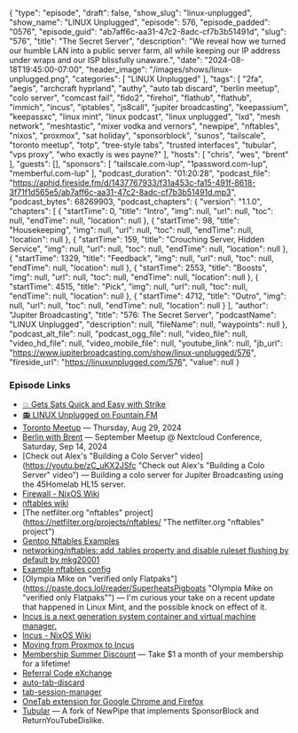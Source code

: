 {
  "type": "episode",
  "draft": false,
  "show_slug": "linux-unplugged",
  "show_name": "LINUX Unplugged",
  "episode": 576,
  "episode_padded": "0576",
  "episode_guid": "ab7aff6c-aa31-47c2-8adc-cf7b3b51491d",
  "slug": "576",
  "title": "The Secret Server",
  "description": "We reveal how we turned our humble LAN into a public server farm, all while keeping our IP address under wraps and our ISP blissfully unaware.",
  "date": "2024-08-18T19:45:00-07:00",
  "header_image": "/images/shows/linux-unplugged.png",
  "categories": [
    "LINUX Unplugged"
  ],
  "tags": [
    "2fa",
    "aegis",
    "archcraft hyprland",
    "authy",
    "auto tab discard",
    "berlin meetup",
    "colo server",
    "comcast fail",
    "fido2",
    "firehol",
    "flathub",
    "flathub",
    "immich",
    "incus",
    "iptables",
    "js8call",
    "jupiter broadcasting",
    "keepassium",
    "keepassxc",
    "linux mint",
    "linux podcast",
    "linux unplugged",
    "lxd",
    "mesh network",
    "meshtastic",
    "mixer vodka and vernors",
    "newpipe",
    "nftables",
    "nixos",
    "proxmox",
    "sat holiday",
    "sponsorblock",
    "sunos",
    "tailscale",
    "toronto meetup",
    "totp",
    "tree-style tabs",
    "trusted interfaces",
    "tubular",
    "vps proxy",
    "who exactly is wes payne?"
  ],
  "hosts": [
    "chris",
    "wes",
    "brent"
  ],
  "guests": [],
  "sponsors": [
    "tailscale.com-lup",
    "1password.com-lup",
    "memberful.com-lup"
  ],
  "podcast_duration": "01:20:28",
  "podcast_file": "https://aphid.fireside.fm/d/1437767933/f31a453c-fa15-491f-8618-3f71f1d565e5/ab7aff6c-aa31-47c2-8adc-cf7b3b51491d.mp3",
  "podcast_bytes": 68269903,
  "podcast_chapters": {
    "version": "1.1.0",
    "chapters": [
      {
        "startTime": 0,
        "title": "Intro",
        "img": null,
        "url": null,
        "toc": null,
        "endTime": null,
        "location": null
      },
      {
        "startTime": 98,
        "title": "Housekeeping",
        "img": null,
        "url": null,
        "toc": null,
        "endTime": null,
        "location": null
      },
      {
        "startTime": 159,
        "title": "Crouching Server, Hidden Service",
        "img": null,
        "url": null,
        "toc": null,
        "endTime": null,
        "location": null
      },
      {
        "startTime": 1329,
        "title": "Feedback",
        "img": null,
        "url": null,
        "toc": null,
        "endTime": null,
        "location": null
      },
      {
        "startTime": 2553,
        "title": "Boosts",
        "img": null,
        "url": null,
        "toc": null,
        "endTime": null,
        "location": null
      },
      {
        "startTime": 4515,
        "title": "Pick",
        "img": null,
        "url": null,
        "toc": null,
        "endTime": null,
        "location": null
      },
      {
        "startTime": 4712,
        "title": "Outro",
        "img": null,
        "url": null,
        "toc": null,
        "endTime": null,
        "location": null
      }
    ],
    "author": "Jupiter Broadcasting",
    "title": "576: The Secret Server",
    "podcastName": "LINUX Unplugged",
    "description": null,
    "fileName": null,
    "waypoints": null
  },
  "podcast_alt_file": null,
  "podcast_ogg_file": null,
  "video_file": null,
  "video_hd_file": null,
  "video_mobile_file": null,
  "youtube_link": null,
  "jb_url": "https://www.jupiterbroadcasting.com/show/linux-unplugged/576",
  "fireside_url": "https://linuxunplugged.com/576",
  "value": null
}


### Episode Links

* [💥 Gets Sats Quick and Easy with Strike](https://strike.me/ "💥 Gets Sats Quick and Easy with Strike")
* [📻 LINUX Unplugged on Fountain.FM](https://www.fountain.fm/show/dWiuBeqpDSM86AwXRXov "📻 LINUX Unplugged  on Fountain.FM")
* [Toronto Meetup](https://www.meetup.com/jupiterbroadcasting/events/302700160/?eventOrigin=group_upcoming_events "Toronto Meetup") — Thursday, Aug 29, 2024
* [Berlin with Brent](https://www.meetup.com/jupiterbroadcasting/events/300421391/?eventOrigin=group_upcoming_events "Berlin with Brent") — September Meetup @ Nextcloud Conference, Saturday, Sep 14, 2024
* [Check out Alex's "Building a Colo Server" video](https://youtu.be/zC_uKX2JSfc "Check out Alex's "Building a Colo Server" video") — Building a colo server for Jupiter Broadcasting using the 45Homelab HL15 server.
* [Firewall - NixOS Wiki](https://wiki.nixos.org/wiki/Firewall "Firewall - NixOS Wiki")
* [nftables wiki](https://wiki.nftables.org/wiki-nftables/index.php/Main_Page "nftables wiki")
* [The netfilter.org "nftables" project](https://netfilter.org/projects/nftables/ "The netfilter.org "nftables" project")
* [Gentoo Nftables Examples](https://wiki.gentoo.org/wiki/Nftables/Examples "Gentoo Nftables Examples")
* [networking/nftables: add .tables property and disable ruleset flushing by default by mkg20001](https://github.com/NixOS/nixpkgs/pull/207758 "networking/nftables: add .tables property and disable ruleset flushing by default by mkg20001")
* [Example nftables config](https://paste.docs.lol/reader/OutburnsQuester "Example nftables config")
* [Olympia Mike on "verified only Flatpaks"](https://paste.docs.lol/reader/SuperheatsPigboats "Olympia Mike on "verified only Flatpaks"") — I'm curious your take on a recent update that happened in Linux Mint, and the possible knock on effect of it.
* [Incus is a next generation system container and virtual machine manager.](https://wiki.nixos.org/wiki/Incus "Incus is a next generation system container and virtual machine manager.")
* [Incus - NixOS Wiki](https://wiki.nixos.org/wiki/Incus "Incus - NixOS Wiki")
* [Moving from Proxmox to Incus](https://www.reddit.com/r/selfhosted/comments/1ay50ya/moving_from_proxmox_to_incus_lxc_webinterface/ "Moving from Proxmox to Incus")
* [Membership Summer Discount](https://jupitersignal.memberful.com/checkout?plan=52946&coupon=summer "Membership Summer Discount") — Take $1 a month of your membership for a lifetime!
* [Referral Code eXchange](https://rcx.bitcryptic.com "Referral Code eXchange")
* [auto-tab-discard](https://addons.mozilla.org/en-US/firefox/addon/auto-tab-discard/ "auto-tab-discard")
* [tab-session-manager](https://addons.mozilla.org/en-US/firefox/addon/tab-session-manager/ "tab-session-manager")
* [OneTab extension for Google Chrome and Firefox](https://www.one-tab.com/ "OneTab extension for Google Chrome and Firefox")
* [Tubular](https://github.com/polymorphicshade/Tubular "Tubular") — A fork of NewPipe that implements SponsorBlock and ReturnYouTubeDislike.


